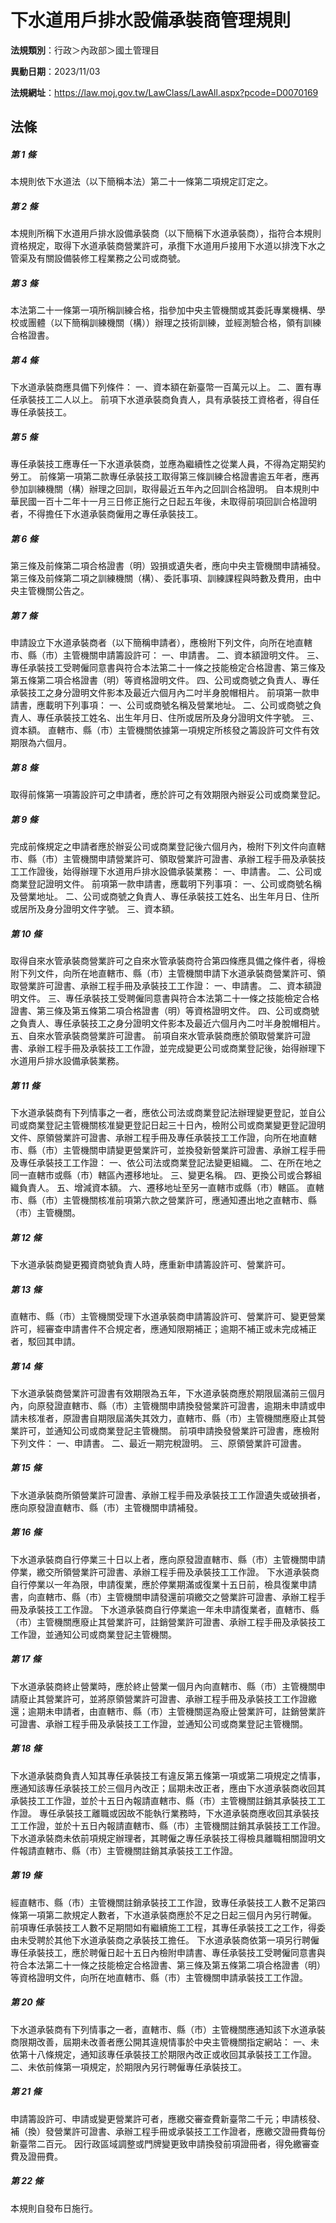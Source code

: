 # 下水道用戶排水設備承裝商管理規則

**法規類別**：行政＞內政部＞國土管理目

**異動日期**：2023/11/03  

**法規網址**：https://law.moj.gov.tw/LawClass/LawAll.aspx?pcode=D0070169





## 法條
##### 第 1 條
本規則依下水道法（以下簡稱本法）第二十一條第二項規定訂定之。

##### 第 2 條
本規則所稱下水道用戶排水設備承裝商（以下簡稱下水道承裝商），指符合本規則資格規定，取得下水道承裝商營業許可，承攬下水道用戶接用下水道以排洩下水之管渠及有關設備裝修工程業務之公司或商號。

##### 第 3 條
本法第二十一條第一項所稱訓練合格，指參加中央主管機關或其委託專業機構、學校或團體（以下簡稱訓練機關（構））辦理之技術訓練，並經測驗合格，領有訓練合格證書。

##### 第 4 條
下水道承裝商應具備下列條件：
一、資本額在新臺幣一百萬元以上。
二、置有專任承裝技工二人以上。
前項下水道承裝商負責人，具有承裝技工資格者，得自任專任承裝技工。

##### 第 5 條
專任承裝技工應專任一下水道承裝商，並應為繼續性之從業人員，不得為定期契約勞工。
前條第一項第二款專任承裝技工取得第三條訓練合格證書逾五年者，應再參加訓練機關（構）辦理之回訓，取得最近五年內之回訓合格證明。
自本規則中華民國一百十二年十一月三日修正施行之日起五年後，未取得前項回訓合格證明者，不得擔任下水道承裝商僱用之專任承裝技工。

##### 第 6 條
第三條及前條第二項合格證書（明）毀損或遺失者，應向中央主管機關申請補發。
第三條及前條第二項之訓練機關（構）、委託事項、訓練課程與時數及費用，由中央主管機關公告之。

##### 第 7 條
申請設立下水道承裝商者（以下簡稱申請者），應檢附下列文件，向所在地直轄市、縣（市）主管機關申請籌設許可：
一、申請書。
二、資本額證明文件。
三、專任承裝技工受聘僱同意書與符合本法第二十一條之技能檢定合格證書、第三條及第五條第二項合格證書（明）等資格證明文件。
四、公司或商號之負責人、專任承裝技工之身分證明文件影本及最近六個月內二吋半身脫帽相片。
前項第一款申請書，應載明下列事項：
一、公司或商號名稱及營業地址。
二、公司或商號之負責人、專任承裝技工姓名、出生年月日、住所或居所及身分證明文件字號。
三、資本額。
直轄市、縣（市）主管機關依據第一項規定所核發之籌設許可文件有效期限為六個月。

##### 第 8 條
取得前條第一項籌設許可之申請者，應於許可之有效期限內辦妥公司或商業登記。

##### 第 9 條
完成前條規定之申請者應於辦妥公司或商業登記後六個月內，檢附下列文件向直轄市、縣（市）主管機關申請營業許可、領取營業許可證書、承辦工程手冊及承裝技工工作證後，始得辦理下水道用戶排水設備承裝業務：
一、申請書。
二、公司或商業登記證明文件。
前項第一款申請書，應載明下列事項：
一、公司或商號名稱及營業地址。
二、公司或商號之負責人、專任承裝技工姓名、出生年月日、住所或居所及身分證明文件字號。
三、資本額。

##### 第 10 條
取得自來水管承裝商營業許可之自來水管承裝商符合第四條應具備之條件者，得檢附下列文件，向所在地直轄市、縣（市）主管機關申請下水道承裝商營業許可、領取營業許可證書、承辦工程手冊及承裝技工工作證：
一、申請書。
二、資本額證明文件。
三、專任承裝技工受聘僱同意書與符合本法第二十一條之技能檢定合格證書、第三條及第五條第二項合格證書（明）等資格證明文件。
四、公司或商號之負責人、專任承裝技工之身分證明文件影本及最近六個月內二吋半身脫帽相片。
五、自來水管承裝商營業許可證書。
前項自來水管承裝商應於領取營業許可證書、承辦工程手冊及承裝技工工作證，並完成變更公司或商業登記後，始得辦理下水道用戶排水設備承裝業務。

##### 第 11 條
下水道承裝商有下列情事之一者，應依公司法或商業登記法辦理變更登記，並自公司或商業登記主管機關核准變更登記日起三十日內，檢附公司或商業變更登記證明文件、原領營業許可證書、承辦工程手冊及專任承裝技工工作證，向所在地直轄市、縣（市）主管機關申請變更營業許可，並換發新營業許可證書、承辦工程手冊及專任承裝技工工作證：
一、依公司法或商業登記法變更組織。
二、在所在地之同一直轄市或縣（市）轄區內遷移地址。
三、變更名稱。
四、更換公司或合夥組織負責人。
五、增減資本額。
六、遷移地址至另一直轄市或縣（市）轄區。
直轄市、縣（市）主管機關核准前項第六款之營業許可，應通知遷出地之直轄市、縣（市）主管機關。

##### 第 12 條
下水道承裝商變更獨資商號負責人時，應重新申請籌設許可、營業許可。

##### 第 13 條
直轄市、縣（市）主管機關受理下水道承裝商申請籌設許可、營業許可、變更營業許可，經審查申請書件不合規定者，應通知限期補正；逾期不補正或未完成補正者，駁回其申請。

##### 第 14 條
下水道承裝商營業許可證書有效期限為五年，下水道承裝商應於期限屆滿前三個月內，向原發證直轄市、縣（市）主管機關申請換發營業許可證書，逾期未申請或申請未核准者，原證書自期限屆滿失其效力，直轄市、縣（市）主管機關應廢止其營業許可，並通知公司或商業登記主管機關。
前項申請換發營業許可證書，應檢附下列文件：
一、申請書。
二、最近一期完稅證明。
三、原領營業許可證書。

##### 第 15 條
下水道承裝商所領營業許可證書、承辦工程手冊及承裝技工工作證遺失或破損者，應向原發證直轄市、縣（市）主管機關申請補發。

##### 第 16 條
下水道承裝商自行停業三十日以上者，應向原發證直轄市、縣（市）主管機關申請停業，繳交所領營業許可證書、承辦工程手冊及承裝技工工作證。
下水道承裝商自行停業以一年為限，申請復業，應於停業期滿或復業十五日前，檢具復業申請書，向直轄市、縣（市）主管機關申請發還前項繳交之營業許可證書、承辦工程手冊及承裝技工工作證。
下水道承裝商自行停業逾一年未申請復業者，直轄市、縣（市）主管機關應廢止其營業許可，註銷營業許可證書、承辦工程手冊及承裝技工工作證，並通知公司或商業登記主管機關。

##### 第 17 條
下水道承裝商終止營業時，應於終止營業一個月內向直轄市、縣（市）主管機關申請廢止其營業許可，並將原領營業許可證書、承辦工程手冊及承裝技工工作證繳還；逾期未申請者，由直轄市、縣（市）主管機關逕為廢止營業許可，註銷營業許可證書、承辦工程手冊及承裝技工工作證，並通知公司或商業登記主管機關。

##### 第 18 條
下水道承裝商負責人知其專任承裝技工有違反第五條第一項或第二項規定之情事，應通知該專任承裝技工於三個月內改正；屆期未改正者，應由下水道承裝商收回其承裝技工工作證，並於十五日內報請直轄市、縣（市）主管機關註銷其承裝技工工作證。
專任承裝技工離職或因故不能執行業務時，下水道承裝商應收回其承裝技工工作證，並於十五日內報請直轄市、縣（市）主管機關註銷其承裝技工工作證。
下水道承裝商未依前項規定辦理者，其聘僱之專任承裝技工得檢具離職相關證明文件報請直轄市、縣（市）主管機關註銷其承裝技工工作證。

##### 第 19 條
經直轄市、縣（市）主管機關註銷承裝技工工作證，致專任承裝技工人數不足第四條第一項第二款規定人數者，下水道承裝商應於不足之日起三個月內另行聘僱。
前項專任承裝技工人數不足期間如有繼續施工工程，其專任承裝技工之工作，得委由未受聘於其他下水道承裝商之承裝技工擔任。
下水道承裝商依第一項另行聘僱專任承裝技工，應於聘僱日起十五日內檢附申請書、專任承裝技工受聘僱同意書與符合本法第二十一條之技能檢定合格證書、第三條及第五條第二項合格證書（明）等資格證明文件，向所在地直轄市、縣（市）主管機關申請承裝技工工作證。

##### 第 20 條
下水道承裝商有下列情事之一者，直轄市、縣（市）主管機關應通知該下水道承裝商限期改善，屆期未改善者應公開其違規情事於中央主管機關指定網站：
一、未依第十八條規定，通知該專任承裝技工於期限內改正或收回其承裝技工工作證。
二、未依前條第一項規定，於期限內另行聘僱專任承裝技工。

##### 第 21 條
申請籌設許可、申請或變更營業許可者，應繳交審查費新臺幣二千元；申請核發、補（換）發營業許可證書、承辦工程手冊或承裝技工工作證者，應繳交證冊費每份新臺幣二百元。
因行政區域調整或門牌變更致申請換發前項證冊者，得免繳審查費及證冊費。

##### 第 22 條
本規則自發布日施行。


